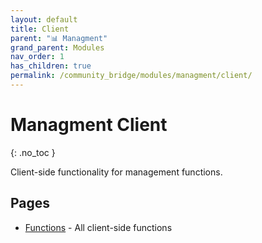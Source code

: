 ```yaml
---
layout: default
title: Client
parent: "📊 Managment"
grand_parent: Modules
nav_order: 1
has_children: true
permalink: /community_bridge/modules/managment/client/
---
```


# Managment Client
{: .no_toc }

Client-side functionality for management functions.

## Pages

- [Functions](client/functions.md) - All client-side functions